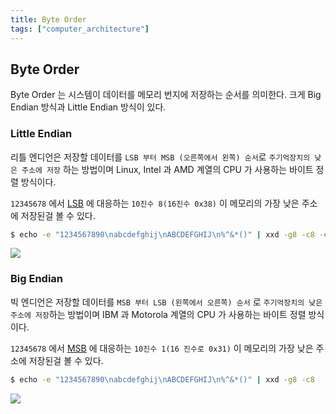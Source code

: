 ```yaml
---
title: Byte Order
tags: ["computer_architecture"]
---
```


## Byte Order
Byte Order 는 시스템이 데이터를 메모리 번지에 저장하는 순서를 의미한다. 크게 Big Endian 방식과 Little Endian 방식이 있다.

### Little Endian
리틀 엔디언은  저장할 데이터를 `LSB 부터 MSB (오른쪽에서 왼쪽) 순서`로 `주기억장치의 낮은 주소에 저장` 하는 방법이며 Linux, Intel 과 AMD 계열의 CPU 가 사용하는 바이트 정렬 방식이다.

`12345678` 에서 [LSB](ComputerScience/ComputerArchitecture/Data.md#MSB,%20LSB) 에 대응하는  `10진수 8(16진수 0x38)` 이 메모리의 가장 낮은 주소에 저장된걸 볼 수 있다.

```bash
$ echo -e "1234567890\nabcdefghij\nABCDEFGHIJ\n%^&*()" | xxd -g8 -c8 -e
```

![](ComputerScience/ComputerArchitecture/images/Pasted%20image%2020240805020901.png)

### Big Endian
빅 엔디언은 저장할 데이터를 `MSB 부터 LSB (왼쪽에서 오른쪽) 순서` 로 `주기억장치의 낮은 주소에 저장`하는 방법이며 IBM 과 Motorola 계열의 CPU 가 사용하는 바이트 정렬 방식이다.

`12345678` 에서 [MSB](ComputerScience/ComputerArchitecture/Data.md#MSB,%20LSB) 에 대응하는  `10진수 1(16 진수로 0x31)` 이 메모리의 가장 낮은 주소에 저장된걸 볼 수 있다.

```bash
$ echo -e "1234567890\nabcdefghij\nABCDEFGHIJ\n%^&*()" | xxd -g8 -c8
```

![](ComputerScience/ComputerArchitecture/images/Pasted%20image%2020240805021325.png)

